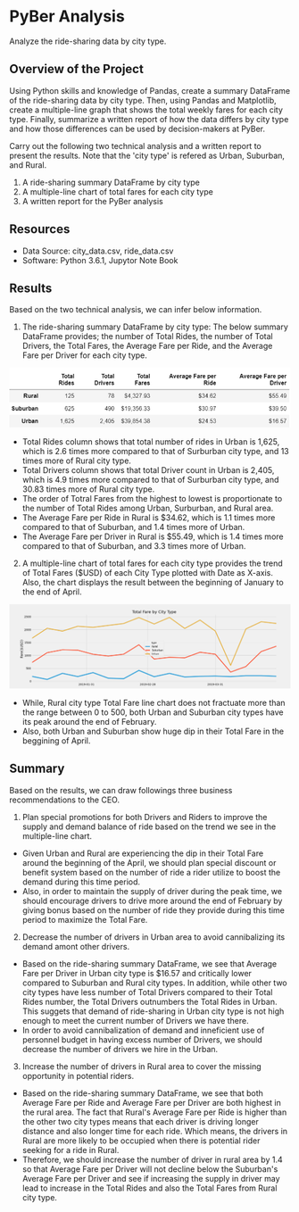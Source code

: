 # PyBer Analysis
Analyze the ride-sharing data by city type.

## Overview of the Project
Using Python skills and knowledge of Pandas, create a summary DataFrame of the ride-sharing data by city type. Then, using Pandas and Matplotlib, create a multiple-line graph that shows the total weekly fares for each city type. Finally, summarize a written report of how the data differs by city type and how those differences can be used by decision-makers at PyBer.

Carry out the following two technical analysis and a written report to present the results. Note that the 'city type' is refered as Urban, Suburban, and Rural.
1. A ride-sharing summary DataFrame by city type
2. A multiple-line chart of total fares for each city type
3. A written report for the PyBer analysis 

## Resources
- Data Source: city_data.csv, ride_data.csv
- Software: Python 3.6.1, Jupytor Note Book

## Results
  Based on the two technical analysis, we can infer below information.
  
  1. The ride-sharing summary DataFrame by city type: The below summary DataFrame provides; the number of Total Rides, the number of Total Drivers, the Total Fares, the Average Fare per Ride, and the Average Fare per Driver for each city type.
  
  ![](analysis/PyBer_fare_summary_dataframe.png)
  - Total Rides column shows that total number of rides in Urban is 1,625, which is 2.6 times more compared to that of  Surburban city type, and 13 times more of Rural city type.
  - Total Drivers column shows that total Driver count in Urban is 2,405, which is 4.9 times more compared to that of  Surburban city type, and 30.83 times more of Rural city type.
  - The order of Totral Fares from the highest to lowest is proportionate to the number of Total Rides among Urban, Surburban, and Rural area.
  - The Average Fare per Ride in Rural is $34.62, which is 1.1 times more compared to that of Suburban, and 1.4 times more of Urban.
  - The Average Fare per Driver in Rural is $55.49, which is 1.4 times more compared to that of Suburban, and 3.3 times more of Urban.
  2. A multiple-line chart of total fares for each city type provides the trend of Total Fares ($USD) of each City Type plotted with Date as X-axis. Also, the chart displays the result between the beginning of January to the end of April.
  
   ![](analysis/PyBer_fare_summary.png)
  
  - While, Rural city type Total Fare line chart does not fractuate more than the range between 0 to 500, both Urban and Suburban city types have its peak around the end of February. 
  - Also, both Urban and Suburban show huge dip in their Total Fare in the beggining of April.
  
## Summary
   Based on the results, we can draw followings three business recommendations to the CEO.

  1. Plan special promotions for both Drivers and Riders to improve the supply and demand balance of ride based on the trend we see in the multiple-line chart.
  - Given Urban and Rural are experiencing the dip in their Total Fare around the beginning of the April, we should plan special discount or benefit system based on the number of ride a rider utilize to boost the demand during this time period.
  - Also, in order to maintain the supply of driver during the peak time, we should encourage drivers to drive more around the end of February by giving bonus based on the number of ride they provide during this time period to maximize the Total Fare.
  
  2. Decrease the number of drivers in Urban area to avoid cannibalizing its demand amont other drivers.
  - Based on the ride-sharing summary DataFrame, we see that Average Fare per Driver in Urban city type is $16.57 and critically lower compared to Suburban and Rural city types. In addition, while other two city types have less number of Total Drivers compared to their Total Rides number, the Total Drivers outnumbers the Total Rides in Urban. This suggets that demand of ride-sharing in Urban city type is not high enough to meet the current number of Drivers we have there. 
  - In order to avoid cannibalization of demand and inneficient use of personnel budget in having excess number of Drivers, we should decrease the number of drivers we hire in the Urban.

  3. Increase the number of drivers in Rural area to cover the missing opportunity in potential riders.
  - Based on the ride-sharing summary DataFrame, we see that both Average Fare per Ride and Average Fare per Driver are both highest in the rural area. The fact that Rural's Average Fare per Ride is higher than the other two city types means that each driver is driving longer distance and also longer time for each ride. Which means, the drivers in Rural are more likely to be occupied when there is potential rider seeking for a ride in Rural. 
  - Therefore, we should increase the number of driver in rural area by 1.4 so that Average Fare per Driver will not decline below the Suburban's Average Fare per Driver and see if increasing the supply in driver may lead to increase in the Total Rides and also the Total Fares from Rural city type.
  
